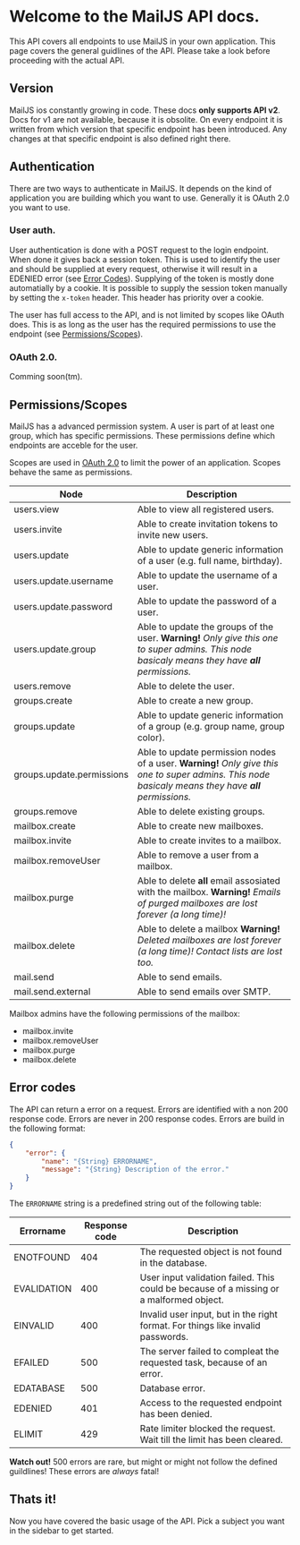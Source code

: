 # Welcome to the MailJS API docs.

This API covers all endpoints to use MailJS in your own application. This page covers the general guidlines of the API. Please take a look before proceeding with the actual API.

## Version

MailJS ios constantly growing in code. These docs **only supports API v2**. Docs for v1 are not available, because it is obsolite. On every endpoint it is written from which version that specific endpoint has been introduced. Any changes at that specific endpoint is also defined right there.

## Authentication

There are two ways to authenticate in MailJS. It depends on the kind of application you are building which you want to use. Generally it is OAuth 2.0 you want to use.

### User auth.

User authentication is done with a POST request to the login endpoint. When done it gives back a session token. This is used to identify the user and should be supplied at every request, otherwise it will result in a EDENIED error (see [Error Codes](#error-codes)). Supplying of the token is mostly done automatially by a cookie. It is possible to supply the session token manually by setting the `x-token` header. This header has priority over a cookie.

The user has full access to the API, and is not limited by scopes like OAuth does. This is as long as the user has the required permissions to use the endpoint (see [Permissions/Scopes](#permissionsscopes)).

### OAuth 2.0.

Comming soon(tm).

## Permissions/Scopes

MailJS has a advanced permission system. A user is part of at least one group, which has specific permissions. These permissions define which endpoints are acceble for the user.

Scopes are used in [OAuth 2.0](#oauth-20) to limit the power of an application. Scopes behave the same as permissions.

Node | Description
--- | ---
users.view | Able to view all registered users.
users.invite | Able to create invitation tokens to invite new users.
users.update | Able to update generic information of a user (e.g. full name, birthday).
users.update.username | Able to update the username of a user.
users.update.password | Able to update the password of a user.
users.update.group | Able to update the groups of the user. **Warning!** *Only give this one to super admins. This node basicaly means they have **all** permissions.*
users.remove | Able to delete the user.
groups.create | Able to create a new group.
groups.update | Able to update generic information of a group (e.g. group name, group color).
groups.update.permissions | Able to update permission nodes of a user. **Warning!** *Only give this one to super admins. This node basicaly means they have **all** permissions.*
groups.remove | Able to delete existing groups.
mailbox.create | Able to create new mailboxes.
mailbox.invite | Able to create invites to a mailbox.
mailbox.removeUser | Able to remove a user from a mailbox.
mailbox.purge | Able to delete **all** email assosiated with the mailbox. **Warning!** *Emails of purged mailboxes are lost forever (a long time)!*
mailbox.delete | Able to delete a mailbox **Warning!** *Deleted mailboxes are lost forever (a long time)! Contact lists are lost too.*
mail.send | Able to send emails.
mail.send.external | Able to send emails over SMTP.

Mailbox admins have the following permissions of the mailbox:

 * mailbox.invite
 * mailbox.removeUser
 * mailbox.purge
 * mailbox.delete

## Error codes

The API can return a error on a request. Errors are identified with a non 200 response code. Errors are never in 200 response codes. Errors are build in the following format:

``` JSON
{
    "error": {
        "name": "{String} ERRORNAME",
        "message": "{String} Description of the error."
    }
}
```

The `ERRORNAME` string is a predefined string out of the following table:

Errorname | Response code | Description
--- | --- | ---
ENOTFOUND | 404 | The requested object is not found in the database.
EVALIDATION | 400 | User input validation failed. This could be because of a missing or a malformed object.
EINVALID | 400 | Invalid user input, but in the right format. For things like invalid passwords.
EFAILED | 500 | The server failed to compleat the requested task, because of an error.
EDATABASE | 500 | Database error.
EDENIED | 401 | Access to the requested endpoint has been denied.
ELIMIT | 429 | Rate limiter blocked the request. Wait till the limit has been cleared.

**Watch out!** 500 errors are rare, but might or might not follow the defined guildlines! These errors are *always* fatal!

## Thats it!

Now you have covered the basic usage of the API. Pick a subject you want in the sidebar to get started.
